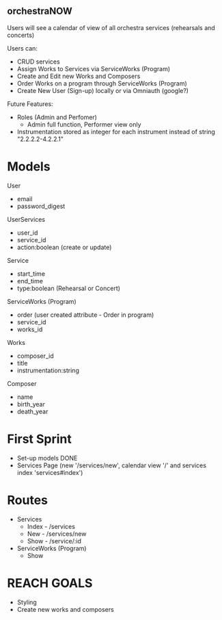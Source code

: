 ## orchestraNOW

Users will see a calendar of view of all orchestra services (rehearsals and concerts)

Users can:
* CRUD services
* Assign Works to Services via ServiceWorks (Program)
* Create and Edit new Works and Composers
* Order Works on a program through ServiceWorks (Program)
* Create New User (Sign-up) locally or via Omniauth (google?)
   
Future Features:
* Roles (Admin and Perfomer) 
    * Admin full function, Performer view only
* Instrumentation stored as integer for each instrument instead of string "2.2.2.2-4.2.2.1"

# Models
User
* email 
* password_digest

UserServices
* user_id 
* service_id
* action:boolean (create or update)

Service
* start_time
* end_time
* type:boolean (Rehearsal or Concert)

ServiceWorks (Program)
* order (user created attribute - Order in program)
* service_id
* works_id 

Works 
* composer_id
* title
* instrumentation:string

Composer
* name
* birth_year
* death_year

# First Sprint
 * Set-up models DONE
 * Services Page (new '/services/new', calendar view '/' and services index 'services#index')

 # Routes

  * Services
    * Index - /services
    * New - /services/new
    * Show - /service/:id
  * ServiceWorks (Program)
    * Show
        


# REACH GOALS
* Styling
* Create new works and composers


